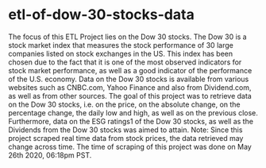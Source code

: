 # etl-of-dow-30-stocks-data

The focus of this ETL Project lies on the Dow 30 stocks. The Dow 30 is a stock market index that
measures the stock performance of 30 large companies listed on stock exchanges in the US. This
index has been chosen due to the fact that it is one of the most observed indicators for stock market
performance, as well as a good indicator of the performance of the U.S. economy.
Data on the Dow 30 stocks is available from various websites such as CNBC.com, Yahoo Finance
and also from Dividend.com, as well as from other sources. The goal of this project was to retrieve
data on the Dow 30 stocks, i.e. on the price, on the absolute change, on the percentage change, the
daily low and high, as well as on the previous close. Furthermore, data on the ESG ratings1 of the
Dow 30 stocks, as well as the Dividends from the Dow 30 stocks was aimed to attain.
Note: Since this project scraped real time data from stock prices, the data retrieved may change
across time. The time of scraping of this project was done on May 26th 2020, 06:18pm PST.
